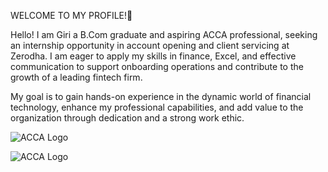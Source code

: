 WELCOME TO MY PROFILE!👋

Hello! I am Giri a B.Com graduate and aspiring ACCA professional, seeking an internship opportunity in account opening and client servicing at Zerodha. I am eager to apply my skills in finance, Excel, and effective communication to support onboarding operations and contribute to the growth of a leading fintech firm.

My goal is to gain hands-on experience in the dynamic world of financial technology, enhance my professional capabilities, and add value to the organization through dedication and a strong work ethic.

<!-- Example using a local file -->
![ACCA Logo](assets/acca-logo.png)

<!-- Or using an image URL -->
![ACCA Logo]((https://tse1.mm.bing.net/th?id=OIP.DSwkt7Qia7L84f1uXhrfmgHaHa&pid=Api&P=0&h=180)https://in.images.search.yahoo.com/images/view;_ylt=AwrKBGbxijRon30DBLC9HAx.;_ylu=c2VjA3NyBHNsawNpbWcEb2lkAzM4OWUxOGNkZWYxMDgxMzEzNmM2YTAxZDZiZjY3MTM1BGdwb3MDNwRpdANiaW5n?back=https%3A%2F%2Fin.images.search.yahoo.com%2Fsearch%2Fimages%3Fp%3Dacca%2Blogo%26type%3DE210IN1274G0%26fr%3Dmcafee%26fr2%3Dpiv-web%26tab%3Dorganic%26ri%3D7&w=1024&h=1024&imgurl=careeracademy.co.nz%2Fwp-content%2Fuploads%2F2023%2F12%2F1200px-ACCA_logosvg-1024x1024.png&rurl=https%3A%2F%2Fcareeracademy.co.nz%2Faccredited-courses%2F&size=7KB&p=acca+logo&oid=389e18cdef10813136c6a01d6bf67135&fr2=piv-web&fr=mcafee&tt=Accredited+Courses+%7C+Industry+Recognised+Qualification+-+The+Career+Academy&b=0&ni=21&no=7&ts=&tab=organic&sigr=odaZpsGr.SCe&sigb=i9FI8AbII_kA&sigi=P26w0CcvCRZh&sigt=NUPOmal49kpz&.crumb=v5T0BVCiww6&fr=mcafee&fr2=piv-web&type=E210IN1274G0)
  
